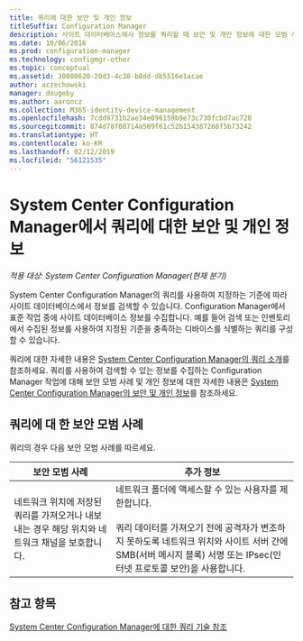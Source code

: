 ```yaml
---
title: 쿼리에 대한 보안 및 개인 정보
titleSuffix: Configuration Manager
description: 사이트 데이터베이스에서 정보를 쿼리할 때 보안 및 개인 정보에 대한 모범 사례를 이해합니다.
ms.date: 10/06/2016
ms.prod: configuration-manager
ms.technology: configmgr-other
ms.topic: conceptual
ms.assetid: 30080620-20d3-4c38-b8dd-db5516e1acae
author: aczechowski
manager: dougeby
ms.author: aaroncz
ms.collection: M365-identity-device-management
ms.openlocfilehash: 7cdd9731b2ae34e096159b9e73c730fcbd7ac728
ms.sourcegitcommit: 874d78f08714a509f61c52b154387268f5b73242
ms.translationtype: HT
ms.contentlocale: ko-KR
ms.lasthandoff: 02/12/2019
ms.locfileid: "56121535"
---
```

# <a name="security-and-privacy-for-queries-in-system-center-configuration-manager"></a>System Center Configuration Manager에서 쿼리에 대한 보안 및 개인 정보

*적용 대상: System Center Configuration Manager(현재 분기)*

System Center Configuration Manager의 쿼리를 사용하여 지정하는 기준에 따라 사이트 데이터베이스에서 정보를 검색할 수 있습니다. Configuration Manager에서 표준 작업 중에 사이트 데이터베이스 정보를 수집합니다. 예를 들어 검색 또는 인벤토리에서 수집된 정보를 사용하여 지정된 기준을 충족하는 디바이스를 식별하는 쿼리를 구성할 수 있습니다.  

 쿼리에 대한 자세한 내용은 [System Center Configuration Manager의 쿼리 소개](../../../core/servers/manage/introduction-to-queries.md)를 참조하세요. 쿼리를 사용하여 검색할 수 있는 정보를 수집하는 Configuration Manager 작업에 대해 보안 모범 사례 및 개인 정보에 대한 자세한 내용은 [System Center Configuration Manager의 보안 및 개인 정보](../../../core/plan-design/security/security-and-privacy.md)를 참조하세요.  

## <a name="security-best-practices-for-queries"></a>쿼리에 대 한 보안 모범 사례  
 쿼리의 경우 다음 보안 모범 사례를 따르세요.  

|보안 모범 사례|추가 정보|  
|----------------------------|----------------------|  
|네트워크 위치에 저장된 쿼리를 가져오거나 내보내는 경우 해당 위치와 네트워크 채널을 보호합니다.|네트워크 폴더에 액세스할 수 있는 사용자를 제한합니다.<br /><br /> 쿼리 데이터를 가져오기 전에 공격자가 변조하지 못하도록 네트워크 위치와 사이트 서버 간에 SMB(서버 메시지 블록) 서명 또는 IPsec(인터넷 프로토콜 보안)을 사용합니다.|  

## <a name="see-also"></a>참고 항목  
 [System Center Configuration Manager에 대한 쿼리 기술 참조](../../../core/servers/manage/queries-technical-reference.md)
